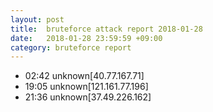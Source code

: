 ```yaml
---
layout: post
title:  bruteforce attack report 2018-01-28
date:   2018-01-28 23:59:59 +09:00
category: bruteforce report
---
```


* 02:42 unknown[40.77.167.71]
* 19:05 unknown[121.161.77.196]
* 21:36 unknown[37.49.226.162]
